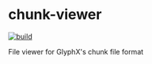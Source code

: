 # chunk-viewer
[![build](https://github.com/GlyphXTools/chunk-viewer/actions/workflows/build.yml/badge.svg)](https://github.com/GlyphXTools/chunk-viewer/actions/workflows/build.yml?query=branch%3Amaster)

File viewer for GlyphX's chunk file format
